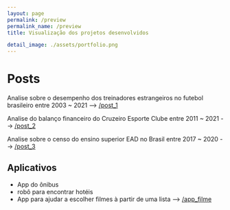 ```yaml
---
layout: page
permalink: /preview
permalink_name: /preview
title: Visualização dos projetos desenvolvidos

detail_image: ./assets/portfolio.png
---
```


# Posts

 Analise sobre o desempenho dos treinadores estrangeiros no futebol brasileiro entre 2003 ~ 2021 --> [/post_1](post/post_1/post_1)

 Analise do balanço financeiro do Cruzeiro Esporte Clube entre 2011 ~ 2021 --> [/post_2](post/post_2/post_2)

 Analise sobre o censo do ensino superior EAD no Brasil entre 2017 ~ 2020 --> [/post_3](post/post_3/post_3)


## Aplicativos 

- App do ônibus 
- robô para encontrar hotéis
- App para ajudar a escolher filmes à partir de uma lista --> [/app_filme](app_filme)